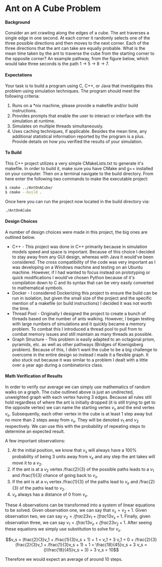﻿# Ant on A Cube Problem
#### Background
Consider an ant crawling along the edges of a cube. The ant traverses a single edge in one second. At each corner it randomly
selects one of the three possible directions and then moves to the next corner. Each of the three directions that the ant can
take are equally probable. What is the mean time taken by the ant to traverse the cube from the starting corner to the opposite
corner? An example pathway, from the figure below, which would take three seconds is the path 1 → 5 → 8 → 7.

#### Expectations
Your task is to build a program using C, C++, or Java that investigates this problem using simulation techniques. The program
should meet the following criteria:
1. Runs on a *nix machine, please provide a makefile and/or build instructions.
2. Provides prompts that enable the user to interact or interface with the simulation at runtime.
3. Simulates on multiple threads simultaneously.
4. Uses caching techniques, if applicable.
Besides the mean time, any additional statistical information reported by the program is a plus.
Provide details on how you verified the results of your simulation.

#### To Build
This C++ project utilizes a very simple CMakeLists.txt to generate it's makefile. In order to build it, make sure you have CMake and g++ installed on your computer. Then on a terminal navigate to the build directory. From here enter the following two commands to make the executable project:
```bash
$ cmake ../AntOnACube/
$ cmake --build .
```
Once here you can run the project now located in the build directory via:
```bash
./AntOnACube
```

#### Design Choices
A number of design choices were made in this project, the big ones are outlined below.
* C++ - This project was done in C++ primarily because in simulation models speed and space is important. Because of this choice I decided to stay away from any GUI design, whereas with Java it would've been considered. The cross compatibility of the code was very important as I was developing on a Windows machine and testing on an Ubuntu machine. However, if I had wanted to focus instead on prototyping or quick modifications I would've chosen Python because of it's compilation down to C and its syntax that can be very easily converted to mathematical symbols.
* Docker - I considered Dockerizing this project to ensure the build can be run in isolation, but given the small size of the project and the specific mention of a makefile (or build instructions) I decided it was not worth the time.
* Thread Pool - Originally I designed the project to create a bunch of threads based on the number of ants walking. However, I began testing with large numbers of simulations and it quickly became a memory problem. To combat this I introduced a thread pool to pull from to combat memory issues and still maintain as many threads as possible.
* Graph Structure - This problem is easily adapted to an octagonal prism, pyramids, etc. as well as other pathways (Bridges of Koenigsberg problem). Because of this, I didn't want the cube to be a big challenge to overcome in the entire design so instead I made it a flexible graph. It also stuck out because it was similar to a problem I dealt with a little over a year ago during a combinatorics class.

#### Math Verification of Results
In order to verify our average we can simply use mathematics of random walks on a graph. The cube outlined above is just an undirected, unweighted graph with each vertex having 3 edges. Because all rules still hold regardless of where the ant is initially dropped (it is still trying to get to the opposite vertex) we can name the starting vertex $v_s$ and the end vertex $v_e$. Subsequently, each other vertex in the cube is at least 1 step away but no more than 2 steps away from $v_e$. They will be denoted $v_1$ and $v_2$ respectively. We can use this with the probability of repeating steps to determine an expected result.

A few important observations:
1. At the initial position, we know that $v_s$ will always have a 100% probability of being 3 units away from $v_e$ and any step the ant takes will move it to a $v_2$. 
2. If the ant is at a $v_2$ vertex /frac{2}{3} of the possible paths leads to a $v_1$ and /frac{1}{3} chance of going back to $v_s$.
3. If the ant is at a $v_1$ vertex /frac{1}{3} of the paths lead to $v_e$ and /frac{2}{3} of the paths lead to $v_2$.
4. $v_e$ always has a distance of 0 from $v_e$.

These 4 observations can be transformed into a system of linear equations to be solved. Given observation one, we can say that $v_s = v_2 + 1$. Given observation two, we can say $v_2 = /frac{2}{3}v_1 + /frac{1}{3}v_s + 1$. Finally, given observation three, we can say $v_1 = /frac{1}{3}v_e + /frac{2}{3}v_2 + 1$. After seeing these equations we simply use substitution to solve for $v_s$.

```math
v_s = (frac{2}{3}v_1 + /frac{1}{3}v_s + 1) + 1 

= v_1 + 3

v_1 = 0 + /frac{2}{3}(frac{2}{3}v_1 + /frac{1}{3}v_s + 1) + 1

= \frac{18}{45}v_s + 3

v_s = ()\frac{18}{45}v_s + 3) + 3

v_s = 10
```

Therefore we would expect an average of around 10 steps.